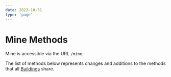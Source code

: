 ```yaml
---
date: 2022-10-31
type: 'page'
---
```


# Mine Methods

Mine is accessible via the URL `/mine`.

The list of methods below represents changes and additions to the methods that all [Buildings](/api/Buildings) share.
